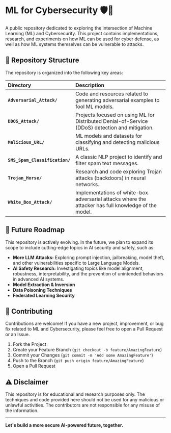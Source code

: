 # ML for Cybersecurity 🛡️🤖

A public repository dedicated to exploring the intersection of Machine Learning (ML) and Cybersecurity. This project contains implementations, research, and experiments on how ML can be used for cyber defense, as well as how ML systems themselves can be vulnerable to attacks.

## 📂 Repository Structure

The repository is organized into the following key areas:

| Directory | Description |
| :--- | :--- |
| **`Adversarial_Attack/`** | Code and resources related to generating adversarial examples to fool ML models. |
| **`DDOS_Attack/`** | Projects focused on using ML for Distributed Denial-of-Service (DDoS) detection and mitigation. |
| **`Malicious_URL/`** | ML models and datasets for classifying and detecting malicious URLs. |
| **`SMS_Spam_Classification/`** | A classic NLP project to identify and filter spam text messages. |
| **`Trojan_Horse/`** | Research and code exploring Trojan attacks (backdoors) in neural networks. |
| **`White_Box_Attack/`** | Implementations of white-box adversarial attacks where the attacker has full knowledge of the model. |

## 🚀 Future Roadmap

This repository is actively evolving. In the future, we plan to expand its scope to include cutting-edge topics in AI security and safety, such as:

*   **More LLM Attacks:** Exploring prompt injection, jailbreaking, model theft, and other vulnerabilities specific to Large Language Models.
*   **AI Safety Research:** Investigating topics like model alignment, robustness, interpretability, and the prevention of unintended behaviors in advanced AI systems.
*   **Model Extraction & Inversion**
*   **Data Poisoning Techniques**
*   **Federated Learning Security**

## 👥 Contributing

Contributions are welcome! If you have a new project, improvement, or bug fix related to ML and Cybersecurity, please feel free to open a Pull Request or an Issue.

1.  Fork the Project
2.  Create your Feature Branch (`git checkout -b feature/AmazingFeature`)
3.  Commit your Changes (`git commit -m 'Add some AmazingFeature'`)
4.  Push to the Branch (`git push origin feature/AmazingFeature`)
5.  Open a Pull Request

## ⚠️ Disclaimer

This repository is for educational and research purposes only. The techniques and code provided here should not be used for any malicious or unlawful activities. The contributors are not responsible for any misuse of the information.

---

**Let's build a more secure AI-powered future, together.**
